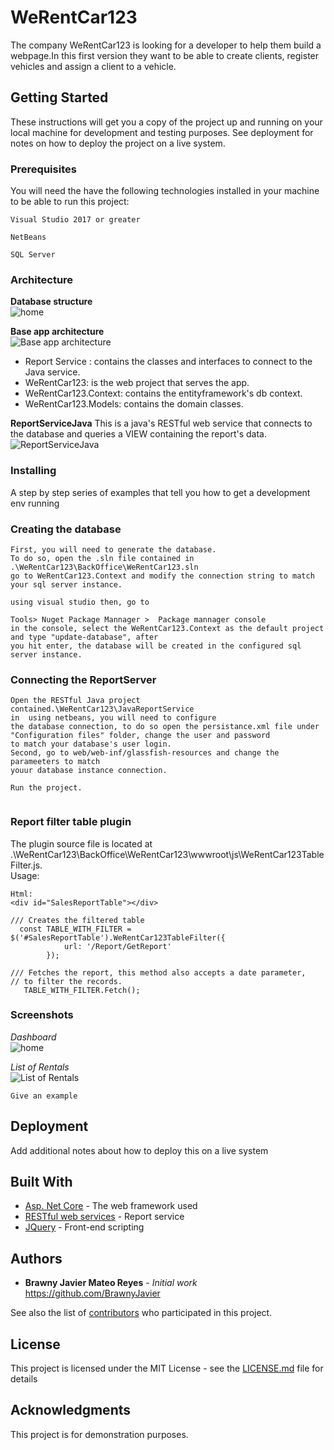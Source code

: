 # WeRentCar123
 The company WeRentCar123 is looking for a developer to help them build a webpage.In this first version they want to be able to create clients, register vehicles and assign a client to a vehicle.

## Getting Started

These instructions will get you a copy of the project up and running on your local machine for development and testing purposes. See deployment for notes on how to deploy the project on a live system.

### Prerequisites

You will need the have the following technologies installed in your machine to be able to run this project:

```
Visual Studio 2017 or greater
```
```
NetBeans
```
```
SQL Server
```

### Architecture
**Database structure**  
![home](https://raw.githubusercontent.com/BrawnyJavier/WeRentCar123/master/App%20Screenshots/Database.JPG)

**Base app architecture**  
![Base app architecture](https://raw.githubusercontent.com/BrawnyJavier/WeRentCar123/master/App%20Screenshots/Base%20app%20architecture.JPG)  

* Report Service : contains the classes and interfaces to connect to the Java service.
* WeRentCar123: is the web project that serves the app.
* WeRentCar123.Context: contains the entityframework's db context.
* WeRentCar123.Models: contains the domain classes.

**ReportServiceJava**
This is a java's RESTful web service that connects to the database and queries a VIEW containing the report's data.
![ReportServiceJava](https://raw.githubusercontent.com/BrawnyJavier/WeRentCar123/master/App%20Screenshots/Report%20Service.JPG)
### Installing


A step by step series of examples that tell you how to get a development env running

### Creating the database 

```
First, you will need to generate the database.
To do so, open the .sln file contained in    .\WeRentCar123\BackOffice\WeRentCar123.sln  
go to WeRentCar123.Context and modify the connection string to match your sql server instance.

using visual studio then, go to  

Tools> Nuget Package Mannager >  Package mannager console    
in the console, select the WeRentCar123.Context as the default project and type "update-database", after  
you hit enter, the database will be created in the configured sql server instance.
```

### Connecting the ReportServer

```
Open the RESTful Java project contained.\WeRentCar123\JavaReportService  
in  using netbeans, you will need to configure  
the database connection, to do so open the persistance.xml file under "Configuration files" folder, change the user and password  
to match your database's user login.  
Second, go to web/web-inf/glassfish-resources and change the parameeters to match  
youur database instance connection.

Run the project.
  

```
### Report filter table plugin
The plugin source file is located at .\WeRentCar123\BackOffice\WeRentCar123\wwwroot\js\WeRentCar123TableFilter.js.  
Usage:  
```
Html: 
<div id="SalesReportTable"></div>
```

```
/// Creates the filtered table
  const TABLE_WITH_FILTER = $('#SalesReportTable').WeRentCar123TableFilter({
            url: '/Report/GetReport'
        });
        
/// Fetches the report, this method also accepts a date parameter,  
// to filter the records.
   TABLE_WITH_FILTER.Fetch();   
```



### Screenshots
*Dashboard*  
![home](https://raw.githubusercontent.com/BrawnyJavier/WeRentCar123/master/App%20Screenshots/Home.JPG)


*List of Rentals*  
![List of Rentals](https://raw.githubusercontent.com/BrawnyJavier/WeRentCar123/master/App%20Screenshots/Rentals%20List.JPG)

```
Give an example
```

## Deployment

Add additional notes about how to deploy this on a live system

## Built With

* [Asp. Net Core](https://docs.microsoft.com/en-us/aspnet/core/?view=aspnetcore-2.2) - The web framework used
* [RESTful web services](https://docs.oracle.com/cd/E24329_01/web.1211/e24983/overview.htm) - Report service
* [JQuery](https://jquery.com/) - Front-end scripting

## Authors

* **Brawny Javier Mateo Reyes** - *Initial work* https://github.com/BrawnyJavier

See also the list of [contributors](https://github.com/your/project/contributors) who participated in this project.

## License

This project is licensed under the MIT License - see the [LICENSE.md](LICENSE.md) file for details

## Acknowledgments
This project is for demonstration purposes.

